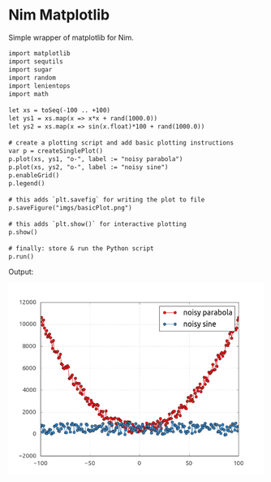 # Nim Matplotlib

Simple wrapper of matplotlib for Nim.

```nimrod
import matplotlib
import sequtils
import sugar
import random
import lenientops
import math

let xs = toSeq(-100 .. +100)
let ys1 = xs.map(x => x*x + rand(1000.0))
let ys2 = xs.map(x => sin(x.float)*100 + rand(1000.0))

# create a plotting script and add basic plotting instructions
var p = createSinglePlot()
p.plot(xs, ys1, "o-", label := "noisy parabola")
p.plot(xs, ys2, "o-", label := "noisy sine")
p.enableGrid()
p.legend()

# this adds `plt.savefig` for writing the plot to file
p.saveFigure("imgs/basicPlot.png")

# this adds `plt.show()` for interactive plotting
p.show()

# finally: store & run the Python script
p.run()
```

Output:

![basic plot](imgs/basicPlot.png)
